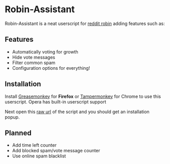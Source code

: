 # Robin-Assistant
Robin-Assistant is a neat userscript for [reddit robin](https://www.reddit.com/robin/) adding features such as:

## Features

* Automatically voting for growth
* Hide vote messages
* Filter common spam
* Configuration options for everything!

## Installation

Install [Greasemonkey](https://addons.mozilla.org/en-US/firefox/addon/greasemonkey/) for **Firefox** or [Tampermonkey](https://chrome.google.com/webstore/detail/tampermonkey/dhdgffkkebhmkfjojejmpbldmpobfkfo) for Chrome to use this userscript.
Opera has built-in userscript support

Next open this [raw url](https://github.com/LeoVerto/Robin-Assistant/raw/master/robin-assistant.user.js) of the script and you should get an installation popup.

## Planned

* Add time left counter
* Add blocked spam/vote message counter
* Use online spam blacklist
